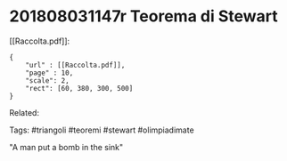 # 201808031147r Teorema di Stewart
[[Raccolta.pdf]]:
```pdf
{
	"url" : [[Raccolta.pdf]],
	"page" : 10,
	"scale": 2,
	"rect": [60, 380, 300, 500]
}
```

Related:

Tags:
	#triangoli 
	#teoremi 
	#stewart
	#olimpiadimate 
	
"A man put a bomb in the sink"